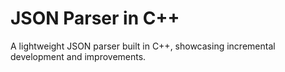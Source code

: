 # JSON Parser in C++
A lightweight JSON parser built in C++, showcasing incremental development and improvements.
